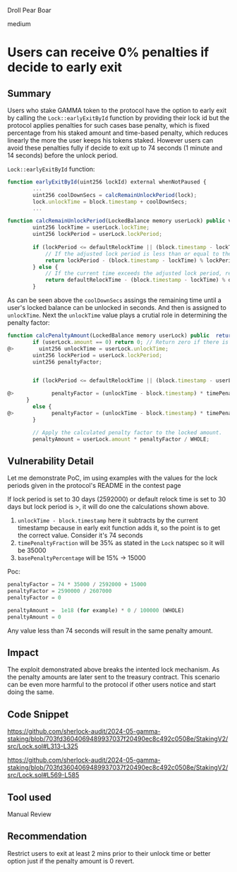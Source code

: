 Droll Pear Boar

medium

# Users can receive 0% penalties if decide to early exit

## Summary

Users who stake GAMMA token to the protocol have the option to early exit by calling the `Lock::earlyExitById` function by providing their lock id but the protocol applies penalties for such cases base penalty, which is fixed percentage from his staked amount and time-based penalty, which reduces linearly the more the user keeps his tokens staked. However users can avoid these penalties fully if decide to exit up to 74 seconds (1 minute and 14 seconds) before the unlock period. 

`Lock::earlyExitById` function: 

```javascript
function earlyExitById(uint256 lockId) external whenNotPaused {
        ...
        uint256 coolDownSecs = calcRemainUnlockPeriod(lock);
        lock.unlockTime = block.timestamp + coolDownSecs;
        ...

function calcRemainUnlockPeriod(LockedBalance memory userLock) public view returns (uint256) {
        uint256 lockTime = userLock.lockTime;
        uint256 lockPeriod = userLock.lockPeriod;
        
        if (lockPeriod <= defaultRelockTime || (block.timestamp - lockTime) < lockPeriod) {
            // If the adjusted lock period is less than or equal to the default relock time, or if the current time is still within the adjusted lock period, return the remaining time based on the adjusted lock period.
            return lockPeriod - (block.timestamp - lockTime) % lockPeriod;
        } else {
            // If the current time exceeds the adjusted lock period, return the remaining time based on the default relock time.
            return defaultRelockTime - (block.timestamp - lockTime) % defaultRelockTime;
        }
```

As can be seen above the `coolDownSecs` assings the remaining time until a user's locked balance can be unlocked in seconds. And then is assigned to `unlockTime`. Next the `unlockTime` value plays a crutial role in determining the penalty factor: 

```javascript
function calcPenaltyAmount(LockedBalance memory userLock) public  returns (uint256 penaltyAmount) {
        if (userLock.amount == 0) return 0; // Return zero if there is no amount locked to avoid unnecessary calculations.
@>        uint256 unlockTime = userLock.unlockTime;
        uint256 lockPeriod = userLock.lockPeriod;
        uint256 penaltyFactor;


        if (lockPeriod <= defaultRelockTime || (block.timestamp - userLock.lockTime) < lockPeriod) {

@>            penaltyFactor = (unlockTime - block.timestamp) * timePenaltyFraction / lockPeriod + basePenaltyPercentage;
      }
        else {
@>            penaltyFactor = (unlockTime - block.timestamp) * timePenaltyFraction / defaultRelockTime + basePenaltyPercentage;
        }

        // Apply the calculated penalty factor to the locked amount.
        penaltyAmount = userLock.amount * penaltyFactor / WHOLE;
```

## Vulnerability Detail

Let me demonstrate PoC, im using examples with the values for the lock periods given in the protocol's README in the contest page

If lock period is set to 30 days (2592000) or default relock time is set to 30 days but lock period is >, it will do one the calculations shown above. 

1. `unlockTime - block.timestamp` here it subtracts by the current timestamp because in early exit function adds it, so the point is to get the correct value. Consider it's 74 seconds
2. `timePenaltyFraction` will be 35% as stated in the `Lock` natspec so it will be 35000
3. `basePenaltyPercentage` will be 15% -> 15000 

Poc:

```javascript
penaltyFactor = 74 * 35000 / 2592000 + 15000
penaltyFactor = 2590000 / 2607000
penaltyFactor = 0

penaltyAmount =  1e18 (for example) * 0 / 100000 (WHOLE)
penaltyAmount = 0
```

Any value less than 74 seconds will result in the same penalty amount.

## Impact

The exploit demonstrated above breaks the intented lock mechanism. As the penalty amounts are later sent to the treasury contract. This scenario can be even more harmful to the protocol if other users notice and start doing the same.

## Code Snippet

https://github.com/sherlock-audit/2024-05-gamma-staking/blob/703fd3604069489937037f20490ec8c492c0508e/StakingV2/src/Lock.sol#L313-L325

https://github.com/sherlock-audit/2024-05-gamma-staking/blob/703fd3604069489937037f20490ec8c492c0508e/StakingV2/src/Lock.sol#L569-L585

## Tool used

Manual Review

## Recommendation

Restrict users to exit at least 2 mins prior to their unlock time or better option just if the penalty amount is 0 revert.